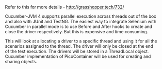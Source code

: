 Refer to this for more details - http://grasshopper.tech/732/

Cucumber-JVM 4 supports parallel execution across threads out of the box and also with JUnit and TestNG. The easiest way to integrate Selenium with Cucumber in parallel mode is to use Before and After hooks to create and close the driver respectively. But this is expensive and time consuming.

This will look at allocating a driver to a specific thread and using it for all the scenarios assigned to the thread. The driver will only be closed at the end of the test execution. The drivers will be stored in a ThreadLocal object. Cucumber implementation of PicoContainer will be used for creating and sharing objects.
